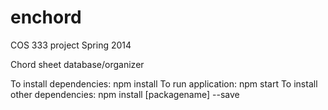 enchord
=======

COS 333 project Spring 2014

Chord sheet database/organizer

To install dependencies: npm install
To run application: npm start
To install other dependencies: npm install [packagename] --save
